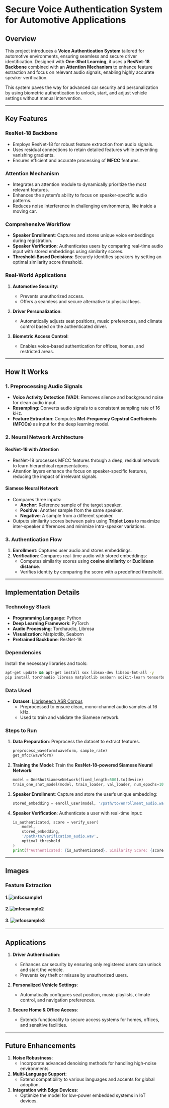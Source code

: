# **Secure Voice Authentication System for Automotive Applications**

## **Overview**
This project introduces a **Voice Authentication System** tailored for automotive environments, ensuring seamless and secure driver identification. Designed with **One-Shot Learning**, it uses a **ResNet-18 Backbone** combined with an **Attention Mechanism** to enhance feature extraction and focus on relevant audio signals, enabling highly accurate speaker verification.

This system paves the way for advanced car security and personalization by using biometric authentication to unlock, start, and adjust vehicle settings without manual intervention.

---

## **Key Features**
### **ResNet-18 Backbone**
- Employs ResNet-18 for robust feature extraction from audio signals.
- Uses residual connections to retain detailed features while preventing vanishing gradients.
- Ensures efficient and accurate processing of **MFCC** features.

### **Attention Mechanism**
- Integrates an attention module to dynamically prioritize the most relevant features.
- Enhances the system’s ability to focus on speaker-specific audio patterns.
- Reduces noise interference in challenging environments, like inside a moving car.

### **Comprehensive Workflow**
- **Speaker Enrollment**: Captures and stores unique voice embeddings during registration.
- **Speaker Verification**: Authenticates users by comparing real-time audio input with stored embeddings using similarity scores.
- **Threshold-Based Decisions**: Securely identifies speakers by setting an optimal similarity score threshold.

### **Real-World Applications**
1. **Automotive Security**:  
   - Prevents unauthorized access.  
   - Offers a seamless and secure alternative to physical keys.  

2. **Driver Personalization**:  
   - Automatically adjusts seat positions, music preferences, and climate control based on the authenticated driver.

3. **Biometric Access Control**:  
   - Enables voice-based authentication for offices, homes, and restricted areas.

---

## **How It Works**

### **1. Preprocessing Audio Signals**
- **Voice Activity Detection (VAD)**: Removes silence and background noise for clean audio input.
- **Resampling**: Converts audio signals to a consistent sampling rate of 16 kHz.
- **Feature Extraction**: Computes **Mel-Frequency Cepstral Coefficients (MFCCs)** as input for the deep learning model.

### **2. Neural Network Architecture**
#### **ResNet-18 with Attention**
- ResNet-18 processes MFCC features through a deep, residual network to learn hierarchical representations.
- Attention layers enhance the focus on speaker-specific features, reducing the impact of irrelevant signals.

#### **Siamese Neural Network**
- Compares three inputs:  
  - **Anchor**: Reference sample of the target speaker.  
  - **Positive**: Another sample from the same speaker.  
  - **Negative**: A sample from a different speaker.  
- Outputs similarity scores between pairs using **Triplet Loss** to maximize inter-speaker differences and minimize intra-speaker variations.

### **3. Authentication Flow**
1. **Enrollment**: Captures user audio and stores embeddings.
2. **Verification**: Compares real-time audio with stored embeddings:
   - Computes similarity scores using **cosine similarity** or **Euclidean distance**.
   - Verifies identity by comparing the score with a predefined threshold.

---

## **Implementation Details**
### **Technology Stack**
- **Programming Language**: Python
- **Deep Learning Framework**: PyTorch
- **Audio Processing**: Torchaudio, Librosa
- **Visualization**: Matplotlib, Seaborn
- **Pretrained Backbone**: ResNet-18

### **Dependencies**
Install the necessary libraries and tools:
```bash
apt-get update && apt-get install sox libsox-dev libsox-fmt-all -y
pip install torchaudio librosa matplotlib seaborn scikit-learn tensorboard
```

### **Data Used**
- **Dataset**: [Librispeech ASR Corpus](https://www.openslr.org/12)  
  - Preprocessed to ensure clean, mono-channel audio samples at 16 kHz.  
  - Used to train and validate the Siamese network.

### **Steps to Run**
1. **Data Preparation**: Preprocess the dataset to extract features.
   ```python
   preprocess_waveform(waveform, sample_rate)
   get_mfcc(waveform)
   ```

2. **Training the Model**:
   Train the **ResNet-18-powered Siamese Neural Network**:
   ```python
   model = OneShotSiameseNetwork(fixed_length=500).to(device)
   train_one_shot_model(model, train_loader, val_loader, num_epochs=10)
   ```

3. **Speaker Enrollment**:
   Capture and store the user’s unique embedding:
   ```python
   stored_embedding = enroll_user(model, '/path/to/enrollment_audio.wav')
   ```

4. **Speaker Verification**:
   Authenticate a user with real-time input:
   ```python
   is_authenticated, score = verify_user(
       model, 
       stored_embedding, 
       '/path/to/verification_audio.wav', 
       optimal_threshold
   )
   print(f"Authenticated: {is_authenticated}, Similarity Score: {score:.4f}")
   ```

---

## **Images**
### **Feature Extraction**
#### 1.![mfccsample1](https://github.com/user-attachments/assets/83bdc3e7-55d0-4a44-83bb-d71b834a2265)


#### 2.![mfccsample2](https://github.com/user-attachments/assets/d6412747-fac4-4496-b1bd-802b3dea3fba)


#### 3. ![mfccsample3](https://github.com/user-attachments/assets/2e1fdbac-9b12-435f-9dac-1b20cfc35449)

---

## **Applications**
1. **Driver Authentication**:
   - Enhances car security by ensuring only registered users can unlock and start the vehicle.
   - Prevents key theft or misuse by unauthorized users.

2. **Personalized Vehicle Settings**:
   - Automatically configures seat position, music playlists, climate control, and navigation preferences.

3. **Secure Home & Office Access**:
   - Extends functionality to secure access systems for homes, offices, and sensitive facilities.

---

## **Future Enhancements**
1. **Noise Robustness**:
   - Incorporate advanced denoising methods for handling high-noise environments.
2. **Multi-Language Support**:
   - Extend compatibility to various languages and accents for global adoption.
3. **Integration with Edge Devices**:
   - Optimize the model for low-power embedded systems in IoT devices.
